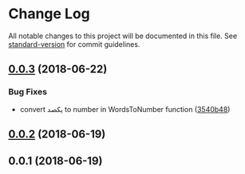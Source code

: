 # Change Log

All notable changes to this project will be documented in this file. See [standard-version](https://github.com/conventional-changelog/standard-version) for commit guidelines.

<a name="0.0.3"></a>
## [0.0.3](https://github.com/ali-master/persian-tools/compare/v0.0.2...v0.0.3) (2018-06-22)


### Bug Fixes

* convert یکصد to number in WordsToNumber function ([3540b48](https://github.com/ali-master/persian-tools/commit/3540b48))



<a name="0.0.2"></a>
## [0.0.2](https://github.com/ali-master/persian-tools/compare/v0.0.1...v0.0.2) (2018-06-19)



<a name="0.0.1"></a>
## 0.0.1 (2018-06-19)
